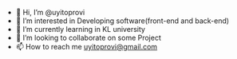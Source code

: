 - 👋 Hi, I’m @uyitoprovi
- 👀 I’m interested in Developing software(front-end and back-end)
- 🌱 I’m currently learning in KL university
- 💞️ I’m looking to collaborate on some Project
- 📫 How to reach me uyitoprovi@gmail.com
